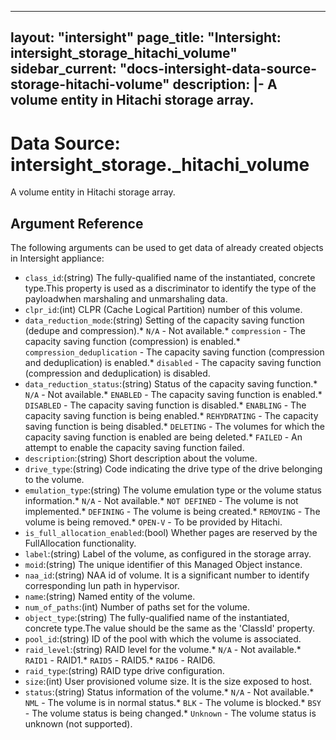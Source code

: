 
---
layout: "intersight"
page_title: "Intersight: intersight_storage_hitachi_volume"
sidebar_current: "docs-intersight-data-source-storage-hitachi-volume"
description: |-
A volume entity in Hitachi storage array.
---

# Data Source: intersight_storage._hitachi_volume
A volume entity in Hitachi storage array.
## Argument Reference
The following arguments can be used to get data of already created objects in Intersight appliance:
* `class_id`:(string) The fully-qualified name of the instantiated, concrete type.This property is used as a discriminator to identify the type of the payloadwhen marshaling and unmarshaling data. 
* `clpr_id`:(int) CLPR (Cache Logical Partition) number of this volume. 
* `data_reduction_mode`:(string) Setting of the capacity saving function (dedupe and compression).* `N/A` - Not available.* `compression` - The capacity saving function (compression) is enabled.* `compression_deduplication` - The capacity saving function (compression and deduplication) is enabled.* `disabled` - The capacity saving function (compression and deduplication) is disabled. 
* `data_reduction_status`:(string) Status of the capacity saving function.* `N/A` - Not available.* `ENABLED` - The capacity saving function is enabled.* `DISABLED` - The capacity saving function is disabled.* `ENABLING` - The capacity saving function is being enabled.* `REHYDRATING` - The capacity saving function is being disabled.* `DELETING` - The volumes for which the capacity saving function is enabled are being deleted.* `FAILED` - An attempt to enable the capacity saving function failed. 
* `description`:(string) Short description about the volume. 
* `drive_type`:(string) Code indicating the drive type of the drive belonging to the volume. 
* `emulation_type`:(string) The volume emulation type or the volume status information.* `N/A` - Not available.* `NOT DEFINED` - The volume is not implemented.* `DEFINING` - The volume is being created.* `REMOVING` - The volume is being removed.* `OPEN-V` - To be provided by Hitachi. 
* `is_full_allocation_enabled`:(bool) Whether pages are reserved by the FullAllocation functionality. 
* `label`:(string) Label of the volume, as configured in the storage array. 
* `moid`:(string) The unique identifier of this Managed Object instance. 
* `naa_id`:(string) NAA id of volume. It is a significant number to identify corresponding lun path in hypervisor. 
* `name`:(string) Named entity of the volume. 
* `num_of_paths`:(int) Number of paths set for the volume. 
* `object_type`:(string) The fully-qualified name of the instantiated, concrete type.The value should be the same as the 'ClassId' property. 
* `pool_id`:(string) ID of the pool with which the volume is associated. 
* `raid_level`:(string) RAID level for the volume.* `N/A` - Not available.* `RAID1` - RAID1.* `RAID5` - RAID5.* `RAID6` - RAID6. 
* `raid_type`:(string) RAID type drive configuration. 
* `size`:(int) User provisioned volume size. It is the size exposed to host. 
* `status`:(string) Status information of the volume.* `N/A` - Not available.* `NML` - The volume is in normal status.* `BLK` - The volume is blocked.* `BSY` - The volume status is being changed.* `Unknown` - The volume status is unknown (not supported). 
